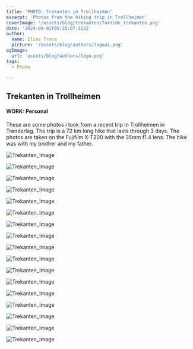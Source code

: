 ```yaml
---
title: 'PHOTO: Trekanten in Trollheimen'
excerpt: 'Photos from the hiking trip in Trollheimen'
coverImage: '/assets/blog/trekanten/forside_trekanten.png'
date: '2024-09-01T05:35:07.322Z'
author:
  name: Elias Trana
  picture: '/assets/blog/authors/logoai.png'
ogImage:
  url: 'assets/blog/authors/logo.png'
tags:
  - Photo

---
```




## Trekanten in Trollheimen

#### **WORK:** Personal 

These are some photos i took from a recent trip in Trollheimen in Trønderlag. The trip is a 72 km long hike that lasts through 3 days. 
The photos are taken on the Fujifilm X-T200 with the 35mm f1.4 lens. The hike was with my brother and my father. 



![Trekanten_Image](/assets/blog/trekanten/Trekanten_Compressed-02.jpg)

![Trekanten_Image](/assets/blog/trekanten/Trekanten_Compressed-03.jpg)

[//]: # (![Trekanten_Image]&#40;/assets/blog/trekanten/Trekanten_Compressed-04.jpg&#41;)

![Trekanten_Image](/assets/blog/trekanten/Trekanten_Compressed-05.jpg)

![Trekanten_Image](/assets/blog/trekanten/Trekanten_Compressed-06.jpg)

![Trekanten_Image](/assets/blog/trekanten/Trekanten_Compressed-07.jpg)

![Trekanten_Image](/assets/blog/trekanten/Trekanten_Compressed-08.jpg)

![Trekanten_Image](/assets/blog/trekanten/Trekanten_Compressed-09.jpg)

[//]: # ()
[//]: # (![Trekanten_Image]&#40;/assets/blog/trekanten/Trekanten_Compressed-10.jpg&#41;)

[//]: # ()
[//]: # (![Trekanten_Image]&#40;/assets/blog/trekanten/Trekanten_Compressed-11.jpg&#41;)

[//]: # (![Trekanten_Image]&#40;/assets/blog/trekanten/Trekanten_Compressed-12.jpg&#41;)

![Trekanten_Image](/assets/blog/trekanten/Trekanten_Compressed-13.jpg)

![Trekanten_Image](/assets/blog/trekanten/Trekanten_Compressed-14.jpg)

![Trekanten_Image](/assets/blog/trekanten/Trekanten_Compressed-15.jpg)

![Trekanten_Image](/assets/blog/trekanten/Trekanten_Compressed-16.jpg)

![Trekanten_Image](/assets/blog/trekanten/Trekanten_Compressed-17.jpg)

![Trekanten_Image](/assets/blog/trekanten/Trekanten_Compressed-18.jpg)

![Trekanten_Image](/assets/blog/trekanten/Trekanten_Compressed-19.jpg)

[//]: # (![Trekanten_Image]&#40;/assets/blog/trekanten/Trekanten_Compressed-20.jpg&#41;)

![Trekanten_Image](/assets/blog/trekanten/Trekanten_Compressed-21.jpg)

[//]: # (![Trekanten_Image]&#40;/assets/blog/trekanten/Trekanten_Compressed-22.jpg&#41;)

![Trekanten_Image](/assets/blog/trekanten/Trekanten_Compressed-23.jpg)

![Trekanten_Image](/assets/blog/trekanten/Trekanten_Compressed-24.jpg)

[//]: # (![Trekanten_Image]&#40;/assets/blog/trekanten/Trekanten_Compressed-25.jpg&#41;)





